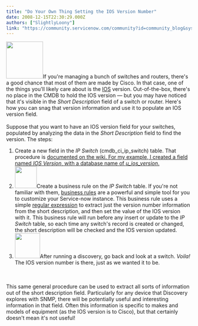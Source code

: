 ```yaml
---
title: "Do Your Own Thing Setting the IOS Version Number"
date: 2008-12-15T22:30:29.000Z
authors: ["SlightlyLoony"]
link: "https://community.servicenow.com/community?id=community_blog&sys_id=b92ea66ddbd0dbc01dcaf3231f9619bd"
---
```

<p><img  alt="" class="jive-image" src="00d34082dbd85fc03eb27a9e0f961955.iix" style="width: auto; height: 100px;" />If you're managing a bunch of switches and routers, there's a good chance that most of them are made by Cisco. In that case, one of the things you'll likely care about is the <a title="w.cisco.com/en/US/products/sw/iosswrel/products_ios_cisco_ios_software_category_home.html" href="http://www.cisco.com/en/US/products/sw/iosswrel/products_ios_cisco_ios_software_category_home.html">IOS</a> version. Out-of-the-box, there's no place in the CMDB to hold the IOS version — but you may have noticed that it's visible in the <i>Short Description</i> field of a switch or router. Here's how you can snag that version information and use it to populate an IOS version field.<!--break--><br /><br />Suppose that you want to have an IOS version field for your switches, populated by analyzing the data in the <i>Short Description</i> field to find the version. The steps:<br /><ol><li>Create a new field in the <i>IP Switch</i> (cmdb_ci_ip_switch) table. That procedure is <a href="http://wiki.service-now.com/index.php?title=Adding_Fields">documented on the wiki. For my example, I created a field named <i>IOS Version</i>, with a database name of <i>u_ios_version</i>.</a></li><li><img  alt="" class="jive-image" src="3d0323b9db141fc03eb27a9e0f961949.iix" style="width: auto; height: 59px;" />Create a business rule on the <i>IP Switch</i> table. If you're not familiar with them, <a title="ki.service-now.com/index.php?title=Business_Rules" href="http://wiki.service-now.com/index.php?title=Business_Rules">business rules</a> are a powerful and simple tool for you to customize your Service-now instance. This business rule uses a simple <a title="w.regular-expressions.info/" href="http://www.regular-expressions.info/">regular expression</a> to extract just the version number information from the short description, and then set the value of the IOS version with it. This business rule will run before any insert or update to the <i>IP Switch</i> table, so each time any switch's record is created or changed, the short description will be checked and the IOS version updated.</li><li><img  alt="" class="jive-image" src="1fe34182db1497049c9ffb651f9619c1.iix" style="width: auto; height: 68px;" />After running a discovery, go back and look at a switch. <i>Voila!</i> The IOS version number is there, just as we wanted it to be.</li></ol><br /><br />This same general procedure can be used to extract all sorts of information out of the short description field. Particularly for any device that Discovery explores with SNMP, there will be potentially useful and interesting information in that field. Often this information is specific to makes and models of equipment (as the IOS version is to Cisco), but that certainly doesn't mean it's not useful!</p>